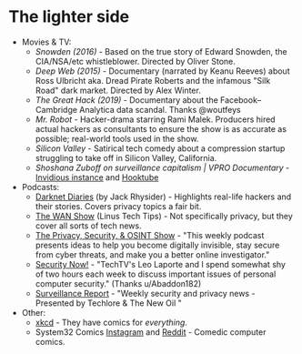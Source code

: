 # The lighter side

- Movies & TV:
  - *Snowden (2016)* - Based on the true story of Edward Snowden, the CIA/NSA/etc whistleblower. Directed by Oliver Stone.
  - *Deep Web (2015)* - Documentary (narrated by Keanu Reeves) about Ross Ulbricht aka. Dread Pirate Roberts and the infamous "Silk Road" dark market. Directed by Alex Winter.
  - *The Great Hack (2019)* - Documentary about the Facebook–Cambridge Analytica data scandal. Thanks @woutfeys
  - *Mr. Robot* - Hacker-drama starring Rami Malek. Producers hired actual hackers as consultants to ensure the show is as accurate as possible; real-world tools used in the show.
  - *Silicon Valley* - Satirical tech comedy about a compression startup struggling to take off in Silicon Valley, California.
  - *Shoshana Zuboff on surveillance capitalism | VPRO Documentary* - [Invidious instance](https://yewtu.be/watch?v=hIXhnWUmMvw) and [Hooktube](https://hooktube.com/watch?v=hIXhnWUmMvw)
- Podcasts:
  - [Darknet Diaries](https://darknetdiaries.com/) (by Jack Rhysider) - Highlights real-life hackers and their stories. Covers privacy topics a fair bit.
  - [The WAN Show](https://youtube.com/playlist?list=PL8mG-RkN2uTw7PhlnAr4pZZz2QubIbujH) (Linus Tech Tips) - Not specifically privacy, but they cover all sorts of tech news.
  - [The Privacy, Security, & OSINT Show](https://inteltechniques.com/podcast.html) - "This weekly podcast presents ideas to help you become digitally invisible, stay secure from cyber threats, and make you a better online investigator."
  - [Security Now!](https://www.grc.com/SecurityNow.htm) - "TechTV's Leo Laporte and I spend somewhat shy of two hours each week to discuss important issues of personal computer security." (Thanks u/Abaddon182)
  - [Surveillance Report](https://surveillancereport.tech/) - "Weekly security and privacy news - Presented by Techlore & The New Oil "
- Other:
  - [xkcd](https://xkcd.com/) - They have comics for *everything*.
  - System32 Comics [Instagram](https://www.instagram.com/system32comics/) and [Reddit](https://www.reddit.com/r/System32Comics/) - Comedic computer comics.
